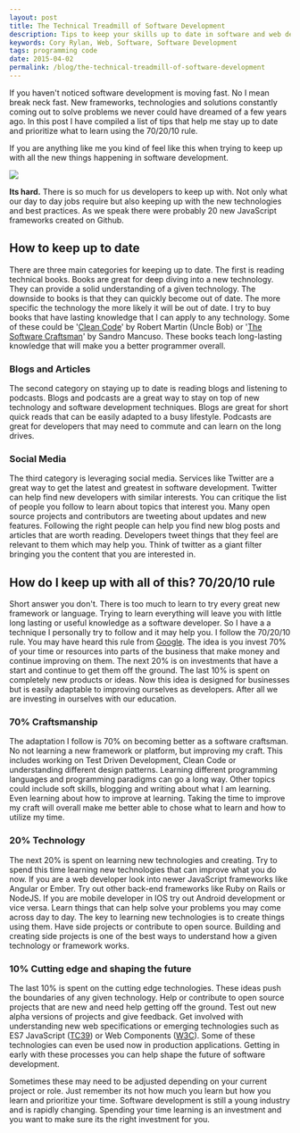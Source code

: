 ```yaml
---
layout: post
title: The Technical Treadmill of Software Development
description: Tips to keep your skills up to date in software and web development while keeping your sanity.
keywords: Cory Rylan, Web, Software, Software Development
tags: programming code
date: 2015-04-02
permalink: /blog/the-technical-treadmill-of-software-development
---
```


If you haven't noticed software development is moving fast. No I mean break neck fast.
New frameworks, technologies and solutions constantly coming out to solve problems we never could have dreamed of a few years ago.
In this post I have compiled a list of tips that help me stay up to date and prioritize what to learn using the 70/20/10 rule.

If you are anything like me you kind of feel like this when trying to keep up with all the new things happening in software development.

<img src="/assets/images/posts/2015-04-02-the-technical-treadmill-of-software-development/the-technical-treadmill.gif" bp-layout="full-width 6--max float-center" />
<div class="clear-both"></div>

<strong>Its hard.</strong> There is so much for us developers to keep up with. Not only what our day to day jobs require but also keeping up with
the new technologies and best practices. As we speak there were probably 20 new JavaScript frameworks created on Github.

## How to keep up to date   

There are three main categories for keeping up to date. The first is reading technical books. Books are great for deep diving into a new technology.
They can provide a solid understanding of a given technology. The downside to books is that they can quickly become out
of date. The more specific the technology the more likely it will be out of date. I try to buy books that have lasting knowledge that I can apply
to any technology. Some of these could be '<a href="http://www.amazon.com/Clean-Code-Handbook-Software-Craftsmanship/dp/0132350882" target="_blank">Clean Code</a>'
by Robert Martin (Uncle Bob) or '<a href="http://www.amazon.com/The-Software-Craftsman-Professionalism-Pragmatism/dp/0134052501" target="_blank">The Software Craftsman</a>' by Sandro Mancuso.
These books teach long-lasting knowledge that will make you a better programmer overall.

### Blogs and Articles 

The second category on staying up to date is reading blogs and listening to podcasts. Blogs and podcasts are a great way to stay on top of new technology and
software development techniques. Blogs are great for short quick reads that can be easily adapted to a busy lifestyle. Podcasts are great for
developers that may need to commute and can learn on the long drives.

### Social Media 

The third category is leveraging social media. Services like Twitter are a great way to get the latest and greatest in software
development. Twitter can help find new developers with similar interests. You can critique the list of people you follow to learn about topics that interest you.
Many open source projects and contributors are tweeting about updates and new features. Following the right people can help you find new blog posts and
articles that are worth reading. Developers tweet things that they feel are relevant to them which may help you.
Think of twitter as a giant filter bringing you the content that you are interested in.

## How do I keep up with all of this? 70/20/10 rule

Short answer you don't. There is too much to learn to try every great new framework or language. Trying to learn everything will leave you with
little long lasting or useful knowledge as a software developer. So I have a a technique I personally try to follow and it may help you.
I follow the 70/20/10 rule. You may have heard this rule from
<a href="https://medium.com/&#64;noah_weiss/manage-your-time-like-google-invests-its-resources-70-20-10-3bb4d600abaa" target="_blank">Google</a>. The idea is you invest 70% of your time
or resources into parts of the business that make money and continue improving on them. The next 20% is on investments that have a start and continue to get
them off the ground. The last 10% is spent on completely new products or ideas. Now this idea is designed for businesses but is easily adaptable to
improving ourselves as developers. After all we are investing in ourselves with our education.

### 70% Craftsmanship 

The adaptation I follow is 70% on becoming better as a software craftsman. No not learning a new framework or platform, but improving my craft.
This includes working on Test Driven Development, Clean Code or understanding different design patterns. Learning different programming languages
and programming paradigms can go a long way. Other topics could include soft skills, blogging and writing about what I am learning.
Even learning about how to improve at learning. Taking the time to improve my craft will overall make me better able to chose what to learn and how to utilize my time.

### 20% Technology 

The next 20% is spent on learning new technologies and creating. Try to spend this time learning new technologies that can improve what you do now.
If you are a web developer look into newer JavaScript frameworks like Angular or Ember. Try out other back-end frameworks like Ruby on Rails or NodeJS.
If you are mobile developer in IOS try out Android development or vice versa. Learn things that can help solve your problems you may come across day to day.
The key to learning new technologies is to create things using them. Have side projects or contribute to open source.
Building and creating side projects is one of the best ways to understand how a given technology or framework works.

### 10% Cutting edge and shaping the future 

The last 10% is spent on the cutting edge technologies. These ideas push the boundaries of any given technology.
Help or contribute to open source projects that are new and need help getting off the ground.
Test out new alpha versions of projects and give feedback. Get involved with understanding new web specifications or
emerging technologies such as ES7 JavaScript (<a href="https://github.com/tc39" target="_blank">TC39</a>)
or Web Components (<a href="" target="http://www.w3.org/">W3C</a>). Some of these technologies can even be used now in production applications.
Getting in early with these processes you can help shape the future of software development.

Sometimes these may need to be adjusted depending on your current project or role. Just remember its not how much you learn but how you learn and prioritize your time. Software development is still a young industry and is rapidly changing.
Spending your time learning is an investment and you want to make sure its the right investment for you.
      